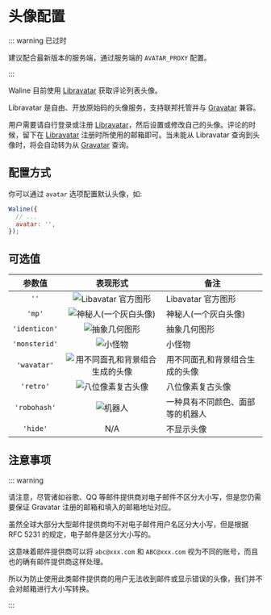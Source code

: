 # 头像配置

::: warning 已过时

建议配合最新版本的服务端，通过服务端的 `AVATAR_PROXY` 配置。

:::

Waline 目前使用 [Libravatar][1] 获取评论列表头像。

Libravatar 是自由、开放原始码的头像服务，支持联邦托管并与 [Gravatar][2] 兼容。

用户需要请自行登录或注册 [Libravatar][1]，然后设置或修改自己的头像。评论的时候，留下在 [Libravatar][1] 注册时所使用的邮箱即可。当未能从 Libravatar 查询到头像时，将会自动转为从 [Gravatar][2] 查询。

<!-- more -->

## 配置方式

你可以通过 `avatar` 选项配置默认头像，如:

```js
Waline({
  // ...
  avatar: '',
});
```

## 可选值

|    参数值     |                                                     表现形式                                                      | 备注                             |
| :-----------: | :---------------------------------------------------------------------------------------------------------------: | -------------------------------- |
|     `''`      |            ![Libavatar 官方图形](//seccdn.libravatar.org/avatar/d41d8cd98f00b204e9800998ecf8427e?s=40)            | Libavatar 官方图形               |
|    `'mp'`     |        ![神秘人(一个灰白头像)](//seccdn.libravatar.org/avatar/d41d8cd98f00b204e9800998ecf8427e?s=40&d=mp)         | 神秘人(一个灰白头像)             |
| `'identicon'` |         ![抽象几何图形](//seccdn.libravatar.org/avatar/d41d8cd98f00b204e9800998ecf8427e?s=40&d=identicon)         | 抽象几何图形                     |
| `'monsterid'` |            ![小怪物](//seccdn.libravatar.org/avatar/d41d8cd98f00b204e9800998ecf8427e?s=40&d=monsterid)            | 小怪物                           |
|  `'wavatar'`  | ![用不同面孔和背景组合生成的头像](//seccdn.libravatar.org/avatar/d41d8cd98f00b204e9800998ecf8427e?s=40&d=wavatar) | 用不同面孔和背景组合生成的头像   |
|   `'retro'`   |         ![八位像素复古头像](//seccdn.libravatar.org/avatar/d41d8cd98f00b204e9800998ecf8427e?s=40&d=retro)         | 八位像素复古头像                 |
| `'robohash'`  |            ![机器人](//seccdn.libravatar.org/avatar/d41d8cd98f00b204e9800998ecf8427e?s=40&d=robohash)             | 一种具有不同颜色、面部等的机器人 |
|   `'hide'`    |                                                        N/A                                                        | 不显示头像                       |

[1]: https://www.libravatar.org/
[2]: http://cn.gravatar.com/

## 注意事项

::: warning

请注意，尽管诸如谷歌、QQ 等邮件提供商对电子邮件不区分大小写，但是您仍需要保证 Gravatar 注册的邮箱和填入的邮箱地址对应。

虽然全球大部分大型邮件提供商均不对电子邮件用户名区分大小写，但是根据 RFC 5231 的规定，电子邮件是区分大小写的。

这意味着邮件提供商可以将 `abc@xxx.com` 和 `ABC@xxx.com` 视为不同的账号，而且也的确有邮件提供商这样处理。

所以为防止使用此类邮件提供商的用户无法收到邮件或显示错误的头像，我们并不会对邮箱进行大小写转换。

:::
